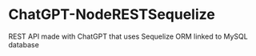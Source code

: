 # ChatGPT-NodeRESTSequelize
REST API made with ChatGPT that uses Sequelize ORM linked to MySQL database
